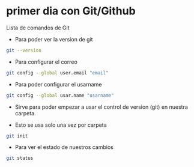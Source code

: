 # primer dia con Git/Github

Lista de comandos de Git

* Para poder ver la version de git

```bash
git --version
```

* Para configurar el correo 

```bash
git config --global user.email "email"
```

* Para poder configurar el usarname

```bash
git config --global usar.name "usarname"
```

* Sirve para poder empezar a usar el control de version (git) en nuestra carpeta.

 * Esto se usa solo una vez por carpeta

 ```bash
 git init
 ```

* Para ver el estado de nuestros cambios
 ```bash
 git status
```
